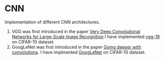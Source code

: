 # CNN
Implementation of different CNN architectures.

1. VGG was first introduced in the paper [Very Deep Convolutional Networks for Large-Scale Image Recognition](https://arxiv.org/abs/1409.1556) I have implemented [vgg-19](https://github.com/Wajahat-AliKhan/CNN/blob/main/vgg_19.py) on CIFAR-10 dataset.
2. GoogLeNet was first introduced in the paper [Going deeper with convolutions](https://arxiv.org/pdf/1409.4842.pdf). I have implmented [GoogLeNet](https://github.com/Wajahat-AliKhan/CNN/blob/main/GoogLeNet.py) on CIFAR-10 dataset.
